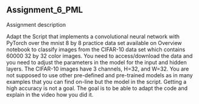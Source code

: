 ## Assignment_6_PML
Assignment description

Adapt the Script that implements a convolutional neural network with PyTorch over the mnist 8 by 8 practice data set available on Overview notebook to classify images from the CIFAR-10 data set which contains 60000 32 by 32 color images. You need to access/download the data and you need to adjust the parameters in the model for the input and hidden layers. The CIFAR-10 images have 3 channels, H=32, and W=32. You are not supposed to use other pre-defined and pre-trained models as in many examples that you can find on-line but the model in the script. Getting a high accuracy is not a goal. The goal is to be able to adapt the code and explain in the video how you did it.
